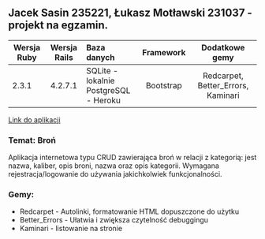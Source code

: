 ## Jacek Sasin 235221, Łukasz Motławski 231037 - projekt na egzamin.

| Wersja Ruby   | Wersja Rails  |                Baza danych                 | Framework |           Dodatkowe gemy           |
| ------------- |:-------------:|:-------------------------------------------|:---------:|:----------------------------------:|
| 2.3.1         | 4.2.7.1         | SQLite - lokalnie<br />PostgreSQL - Heroku | Bootstrap | Redcarpet, Better_Errors, Kaminari      |


[Link do aplikacji](https://asiegzaminn.herokuapp.com)

### Temat: Broń

Aplikacja internetowa typu CRUD zawierająca broń w relacji z kategorią: jest nazwa, kaliber, opis broni, nazwa oraz opis kategorii. Wymagana rejestracja/logowanie do używania jakichkolwiek funkcjonalności.

### Gemy:<br/>

- Redcarpet - Autolinki, formatowanie HTML dopuszczone do użytku
- Better_Errors - Ułatwia i zwiększa czytelność debuggingu
- Kaminari - listowanie na stronie
